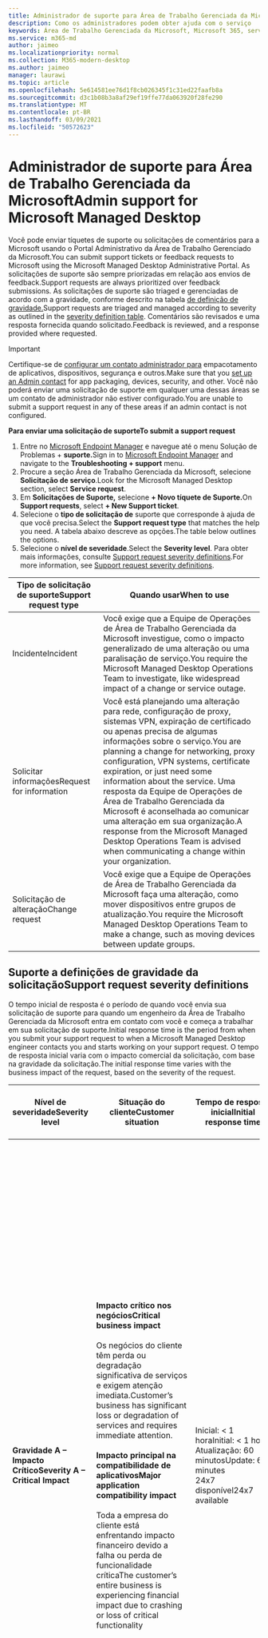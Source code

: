 ```yaml
---
title: Administrador de suporte para Área de Trabalho Gerenciada da Microsoft
description: Como os administradores podem obter ajuda com o serviço
keywords: Área de Trabalho Gerenciada da Microsoft, Microsoft 365, serviço, documentação
ms.service: m365-md
author: jaimeo
ms.localizationpriority: normal
ms.collection: M365-modern-desktop
ms.author: jaimeo
manager: laurawi
ms.topic: article
ms.openlocfilehash: 5e614581ee76d1f8cb026345f1c31ed22faafb8a
ms.sourcegitcommit: d3c1b08b3a8af29ef19ffe77da063920f28fe290
ms.translationtype: MT
ms.contentlocale: pt-BR
ms.lasthandoff: 03/09/2021
ms.locfileid: "50572623"
---
```

# <a name="admin-support-for-microsoft-managed-desktop"></a><span data-ttu-id="501b4-104">Administrador de suporte para Área de Trabalho Gerenciada da Microsoft</span><span class="sxs-lookup"><span data-stu-id="501b4-104">Admin support for Microsoft Managed Desktop</span></span>

<span data-ttu-id="501b4-105">Você pode enviar tíquetes de suporte ou solicitações de comentários para a Microsoft usando o Portal Administrativo da Área de Trabalho Gerenciado da Microsoft.</span><span class="sxs-lookup"><span data-stu-id="501b4-105">You can submit support tickets or feedback requests to Microsoft using the Microsoft Managed Desktop Administrative Portal.</span></span> <span data-ttu-id="501b4-106">As solicitações de suporte são sempre priorizadas em relação aos envios de feedback.</span><span class="sxs-lookup"><span data-stu-id="501b4-106">Support requests are always prioritized over feedback submissions.</span></span> <span data-ttu-id="501b4-107">As solicitações de suporte são triaged e gerenciadas de acordo com a gravidade, conforme descrito na tabela [de definição de gravidade.](#sev)</span><span class="sxs-lookup"><span data-stu-id="501b4-107">Support requests are triaged and managed according to severity as outlined in the [severity definition table](#sev).</span></span> <span data-ttu-id="501b4-108">Comentários são revisados e uma resposta fornecida quando solicitado.</span><span class="sxs-lookup"><span data-stu-id="501b4-108">Feedback is reviewed, and a response provided where requested.</span></span> 

>[!IMPORTANT]
><span data-ttu-id="501b4-109">Certifique-se de [configurar um contato administrador para](../get-started/add-admin-contacts.md) empacotamento de aplicativos, dispositivos, segurança e outros.</span><span class="sxs-lookup"><span data-stu-id="501b4-109">Make sure that you [set up an Admin contact](../get-started/add-admin-contacts.md) for app packaging, devices, security, and other.</span></span> <span data-ttu-id="501b4-110">Você não poderá enviar uma solicitação de suporte em qualquer uma dessas áreas se um contato de administrador não estiver configurado.</span><span class="sxs-lookup"><span data-stu-id="501b4-110">You are unable to submit a support request in any of these areas if an admin contact is not configured.</span></span>

<span data-ttu-id="501b4-111">**Para enviar uma solicitação de suporte**</span><span class="sxs-lookup"><span data-stu-id="501b4-111">**To submit a support request**</span></span>
1. <span data-ttu-id="501b4-112">Entre no [Microsoft Endpoint Manager](https://endpoint.microsoft.com/) e navegue até o menu Solução de Problemas + **suporte.**</span><span class="sxs-lookup"><span data-stu-id="501b4-112">Sign in to [Microsoft Endpoint Manager](https://endpoint.microsoft.com/) and navigate to the **Troubleshooting + support** menu.</span></span>
2. <span data-ttu-id="501b4-113">Procure a seção Área de Trabalho Gerenciada da Microsoft, selecione **Solicitação de serviço**.</span><span class="sxs-lookup"><span data-stu-id="501b4-113">Look for the Microsoft Managed Desktop section, select **Service request**.</span></span>
3. <span data-ttu-id="501b4-114">Em **Solicitações de Suporte,** selecione **+ Novo tíquete de Suporte.**</span><span class="sxs-lookup"><span data-stu-id="501b4-114">On **Support requests**, select **+ New Support ticket**.</span></span>
4. <span data-ttu-id="501b4-115">Selecione o **tipo de solicitação de** suporte que corresponde à ajuda de que você precisa.</span><span class="sxs-lookup"><span data-stu-id="501b4-115">Select the **Support request type** that matches the help you need.</span></span> <span data-ttu-id="501b4-116">A tabela abaixo descreve as opções.</span><span class="sxs-lookup"><span data-stu-id="501b4-116">The table below outlines the options.</span></span> 
5. <span data-ttu-id="501b4-117">Selecione o **nível de severidade**.</span><span class="sxs-lookup"><span data-stu-id="501b4-117">Select the **Severity level**.</span></span> <span data-ttu-id="501b4-118">Para obter mais informações, consulte [Support request severity definitions](#sev).</span><span class="sxs-lookup"><span data-stu-id="501b4-118">For more information, see [Support request severity definitions](#sev).</span></span> 

<span data-ttu-id="501b4-119">Tipo de solicitação de suporte</span><span class="sxs-lookup"><span data-stu-id="501b4-119">Support request type</span></span> | <span data-ttu-id="501b4-120">Quando usar</span><span class="sxs-lookup"><span data-stu-id="501b4-120">When to use</span></span>
--- | ---
<span data-ttu-id="501b4-121">Incidente</span><span class="sxs-lookup"><span data-stu-id="501b4-121">Incident</span></span> | <span data-ttu-id="501b4-122">Você exige que a Equipe de Operações de Área de Trabalho Gerenciada da Microsoft investigue, como o impacto generalizado de uma alteração ou uma paralisação de serviço.</span><span class="sxs-lookup"><span data-stu-id="501b4-122">You require the Microsoft Managed Desktop Operations Team to investigate, like widespread impact of a change or service outage.</span></span>
<span data-ttu-id="501b4-123">Solicitar informações</span><span class="sxs-lookup"><span data-stu-id="501b4-123">Request for information</span></span> | <span data-ttu-id="501b4-124">Você está planejando uma alteração para rede, configuração de proxy, sistemas VPN, expiração de certificado ou apenas precisa de algumas informações sobre o serviço.</span><span class="sxs-lookup"><span data-stu-id="501b4-124">You are planning a change for networking, proxy configuration, VPN systems, certificate expiration, or just need some information about the service.</span></span> <span data-ttu-id="501b4-125">Uma resposta da Equipe de Operações de Área de Trabalho Gerenciada da Microsoft é aconselhada ao comunicar uma alteração em sua organização.</span><span class="sxs-lookup"><span data-stu-id="501b4-125">A response from the Microsoft Managed Desktop Operations Team is advised when communicating a change within your organization.</span></span>
<span data-ttu-id="501b4-126">Solicitação de alteração</span><span class="sxs-lookup"><span data-stu-id="501b4-126">Change request</span></span> | <span data-ttu-id="501b4-127">Você exige que a Equipe de Operações de Área de Trabalho Gerenciada da Microsoft faça uma alteração, como mover dispositivos entre grupos de atualização.</span><span class="sxs-lookup"><span data-stu-id="501b4-127">You require the Microsoft Managed Desktop Operations Team to make a change, such as moving devices between update groups.</span></span>

<span id="sev" />

## <a name="support-request-severity-definitions"></a><span data-ttu-id="501b4-128">Suporte a definições de gravidade da solicitação</span><span class="sxs-lookup"><span data-stu-id="501b4-128">Support request severity definitions</span></span>

<span data-ttu-id="501b4-129">O tempo inicial de resposta é o período de quando você envia sua solicitação de suporte para quando um engenheiro da Área de Trabalho Gerenciada da Microsoft entra em contato com você e começa a trabalhar em sua solicitação de suporte.</span><span class="sxs-lookup"><span data-stu-id="501b4-129">Initial response time is the period from when you submit your support request to when a Microsoft Managed Desktop engineer contacts you and starts working on your support request.</span></span> <span data-ttu-id="501b4-130">O tempo de resposta inicial varia com o impacto comercial da solicitação, com base na gravidade da solicitação.</span><span class="sxs-lookup"><span data-stu-id="501b4-130">The initial response time varies with the business impact of the request, based on the severity of the request.</span></span>

<span data-ttu-id="501b4-131">Nível de severidade</span><span class="sxs-lookup"><span data-stu-id="501b4-131">Severity level</span></span>  | <span data-ttu-id="501b4-132">Situação do cliente</span><span class="sxs-lookup"><span data-stu-id="501b4-132">Customer situation</span></span> |  <span data-ttu-id="501b4-133">Tempo de resposta inicial</span><span class="sxs-lookup"><span data-stu-id="501b4-133">Initial response time</span></span>   | <span data-ttu-id="501b4-134">Resposta esperada do cliente</span><span class="sxs-lookup"><span data-stu-id="501b4-134">Expected customer response</span></span>
--- | --- | --- | ---
<span data-ttu-id="501b4-135">**Gravidade A – Impacto Crítico**</span><span class="sxs-lookup"><span data-stu-id="501b4-135">**Severity A – Critical Impact**</span></span> |  <span data-ttu-id="501b4-136">**Impacto crítico nos negócios**</span><span class="sxs-lookup"><span data-stu-id="501b4-136">**Critical business impact**</span></span><br><br><span data-ttu-id="501b4-137">Os negócios do cliente têm perda ou degradação significativa de serviços e exigem atenção imediata.</span><span class="sxs-lookup"><span data-stu-id="501b4-137">Customer’s business has significant loss or degradation of services and requires immediate attention.</span></span><br><br><span data-ttu-id="501b4-138">**Impacto principal na compatibilidade de aplicativos**</span><span class="sxs-lookup"><span data-stu-id="501b4-138">**Major application compatibility impact**</span></span><br><br><span data-ttu-id="501b4-139">Toda a empresa do cliente está enfrentando impacto financeiro devido a falha ou perda de funcionalidade crítica</span><span class="sxs-lookup"><span data-stu-id="501b4-139">The customer’s entire business is experiencing financial impact due to crashing or loss of critical functionality</span></span> | <span data-ttu-id="501b4-140">Inicial: < 1 hora</span><span class="sxs-lookup"><span data-stu-id="501b4-140">Initial: < 1 hour</span></span><br><span data-ttu-id="501b4-141">Atualização: 60 minutos</span><span class="sxs-lookup"><span data-stu-id="501b4-141">Update: 60 minutes</span></span><br><span data-ttu-id="501b4-142">24x7 disponível</span><span class="sxs-lookup"><span data-stu-id="501b4-142">24x7 available</span></span> | <span data-ttu-id="501b4-143">Ao selecionar Severidade A, confirme se o problema tem um impacto comercial crítico, com perda grave e degradação dos serviços.</span><span class="sxs-lookup"><span data-stu-id="501b4-143">When you select Severity A, you confirm that the issue has critical business impact, with severe loss and degradation of services.</span></span> <br><br><span data-ttu-id="501b4-144">O problema exige uma resposta imediata e você se compromete com a operação 24x7 contínua todos os dias com a equipe da Microsoft até a resolução, caso contrário, a Microsoft poderá, a seu critério, diminuir a severidade para o nível B.</span><span class="sxs-lookup"><span data-stu-id="501b4-144">The issue demands an immediate response, and you commit to continuous 24x7 operation every day with the Microsoft team until resolution, otherwise, Microsoft may at its discretion decrease the Severity to level B.</span></span><br><br> <span data-ttu-id="501b4-145">Você também garante que a Microsoft tenha suas informações de contato precisas.</span><span class="sxs-lookup"><span data-stu-id="501b4-145">You also ensure that Microsoft has your accurate contact information.</span></span> 
<span data-ttu-id="501b4-146">**Severidade B – Impacto Moderado**</span><span class="sxs-lookup"><span data-stu-id="501b4-146">**Severity B – Moderate Impact**</span></span> |  <span data-ttu-id="501b4-147">**Impacto moderado nos negócios**</span><span class="sxs-lookup"><span data-stu-id="501b4-147">**Moderate business impact**</span></span><br><br><span data-ttu-id="501b4-148">Os negócios do cliente têm perda moderada ou degradação de serviços, mas o trabalho pode razoavelmente continuar de forma prejudicada.</span><span class="sxs-lookup"><span data-stu-id="501b4-148">Customer’s business has moderate loss or degradation of services, but work can reasonably continue in an impaired manner.</span></span><br><br><span data-ttu-id="501b4-149">**Impacto moderado na compatibilidade de aplicativos**</span><span class="sxs-lookup"><span data-stu-id="501b4-149">**Moderate application compatibility impact**</span></span><br><br><span data-ttu-id="501b4-150">Um grupo de negócios específico não é mais produtivo, devido ao comportamento de falha ou à perda da funcionalidade crítica.</span><span class="sxs-lookup"><span data-stu-id="501b4-150">A specific business group is no longer productive, due to crashing behavior or loss of critical functionality.</span></span> |  <span data-ttu-id="501b4-151">Inicial: < 4 horas</span><span class="sxs-lookup"><span data-stu-id="501b4-151">Initial: < 4 hours</span></span><br><span data-ttu-id="501b4-152">Atualização: 12 horas</span><span class="sxs-lookup"><span data-stu-id="501b4-152">Update: 12 hours</span></span><br><span data-ttu-id="501b4-153">Horário comercial (24x7 disponível)</span><span class="sxs-lookup"><span data-stu-id="501b4-153">Business hours (24x7 available)</span></span> | <span data-ttu-id="501b4-154">Quando você seleciona Severidade B, confirma se o problema tem impacto moderado para sua empresa com perda e degradação de serviços, mas as soluções alternativas permitem continuidade de negócios razoável, embora temporária.</span><span class="sxs-lookup"><span data-stu-id="501b4-154">When you select Severity B, you confirm that the issue has moderate impact to your business with loss and degradation of services, but workarounds enable reasonable, albeit temporary, business continuity.</span></span> <br><br><span data-ttu-id="501b4-155">O problema exige uma resposta urgente.</span><span class="sxs-lookup"><span data-stu-id="501b4-155">The issue demands an urgent response.</span></span> <span data-ttu-id="501b4-156">Se você escolher 24x7 ao enviar a solicitação de suporte, você se compromete a uma operação contínua 24x7 todos os dias com a equipe da Microsoft até a resolução, caso contrário, a Microsoft poderá, a seu critério, diminuir a gravidade para o nível C. Se você escolher o suporte de horário comercial ao enviar um incidente de Severidade B, a Microsoft entrará em contato somente durante o horário comercial.</span><span class="sxs-lookup"><span data-stu-id="501b4-156">If you chose 24x7 when you submit the support request, you commit to a continuous 24x7 operation every day with the Microsoft team until resolution, otherwise, Microsoft might at its discretion decrease the severity to level C. If you chose business-hours support when you submit a Severity B incident, Microsoft will contact you during business hours only.</span></span><br><br><span data-ttu-id="501b4-157">Você também garante que a Microsoft tenha suas informações de contato precisas.</span><span class="sxs-lookup"><span data-stu-id="501b4-157">You also ensure that Microsoft has your accurate contact information.</span></span>
<span data-ttu-id="501b4-158">**Gravidade C – Impacto Mínimo**</span><span class="sxs-lookup"><span data-stu-id="501b4-158">**Severity C – Minimal Impact**</span></span> |   <span data-ttu-id="501b4-159">**Impacto mínimo nos negócios**</span><span class="sxs-lookup"><span data-stu-id="501b4-159">**Minimum business impact**</span></span><br><br> <span data-ttu-id="501b4-160">Os negócios do cliente estão funcionando com pequenos impedimentos de serviços.</span><span class="sxs-lookup"><span data-stu-id="501b4-160">Customer’s business is functioning with minor impediments of services.</span></span><br><br><span data-ttu-id="501b4-161">**Impacto secundário na compatibilidade do aplicativo**</span><span class="sxs-lookup"><span data-stu-id="501b4-161">**Minor application compatibility impact**</span></span><br><br><span data-ttu-id="501b4-162">Usuários potencialmente não relacionados têm pequenos problemas de compatibilidade que não impedem a produtividade</span><span class="sxs-lookup"><span data-stu-id="501b4-162">Potentially unrelated users experience minor compatibility issues that do not prevent productivity</span></span> |    <span data-ttu-id="501b4-163">Inicial: < 8 horas</span><span class="sxs-lookup"><span data-stu-id="501b4-163">Initial: < 8 hours</span></span><br><span data-ttu-id="501b4-164">Atualização: 24 horas</span><span class="sxs-lookup"><span data-stu-id="501b4-164">Update: 24 hours</span></span><br><span data-ttu-id="501b4-165">Horário comercial</span><span class="sxs-lookup"><span data-stu-id="501b4-165">Business hours</span></span>  | <span data-ttu-id="501b4-166">Ao selecionar Severidade C, confirme se o problema tem impacto mínimo para sua empresa com um pequeno impedimento de serviço.</span><span class="sxs-lookup"><span data-stu-id="501b4-166">When you select Severity C, you confirm that the issue has minimum impact to your business with minor impediment of service.</span></span><br><br><span data-ttu-id="501b4-167">Para um incidente de Severidade C, a Microsoft entrará em contato somente durante o horário comercial.</span><span class="sxs-lookup"><span data-stu-id="501b4-167">For a Severity C incident, Microsoft will contact you during business hours only.</span></span><br><br><span data-ttu-id="501b4-168">Você também garante que a Microsoft tenha suas informações de contato precisas</span><span class="sxs-lookup"><span data-stu-id="501b4-168">You also ensure that Microsoft has your accurate contact information</span></span>

<span data-ttu-id="501b4-169">Mais detalhes:</span><span class="sxs-lookup"><span data-stu-id="501b4-169">More details:</span></span>
- <span data-ttu-id="501b4-170">**Idiomas de suporte** - Todo o suporte é fornecido em inglês.</span><span class="sxs-lookup"><span data-stu-id="501b4-170">**Support languages** - All support is provided in English.</span></span>
- <span data-ttu-id="501b4-171">**Alterações no** nível de gravidade – a Microsoft pode rebaixar o nível de gravidade se o cliente não conseguir fornecer recursos ou respostas adequados para permitir que a Microsoft continue com os esforços de resolução de problemas.</span><span class="sxs-lookup"><span data-stu-id="501b4-171">**Severity level changes** - Microsoft may downgrade the severity level if the customer is not able to provide adequate resources or responses to enable Microsoft to continue with problem resolution efforts.</span></span> 
- <span data-ttu-id="501b4-172">**Horário comercial** - Para a maioria dos países, o horário comercial é das 9:00 às 17:00, horário padrão do Pacífico.</span><span class="sxs-lookup"><span data-stu-id="501b4-172">**Business hours** - For most countries, business hours are from 9:00 AM to 5:00 PM, Pacific Standard Time.</span></span>
- <span data-ttu-id="501b4-173">**Compatibilidade** de aplicativos - Para que um problema de compatibilidade de aplicativo seja considerado, deve haver um erro reprodutível, da mesma versão do aplicativo, entre a versão anterior e atual do Windows ou do Office.</span><span class="sxs-lookup"><span data-stu-id="501b4-173">**Application compatibility** - For an application compatibility issue to be considered, there must be a reproducible error, of the same version of the application, between the previous and current version of Windows or Office.</span></span> <span data-ttu-id="501b4-174">Para resolver problemas de compatibilidade de aplicativos, a Microsoft requer um ponto de contato do cliente para trabalhar.</span><span class="sxs-lookup"><span data-stu-id="501b4-174">To resolve application compatibility issues, Microsoft requires a customer point of contact to work with.</span></span> <span data-ttu-id="501b4-175">O indivíduo deve trabalhar diretamente com nossa equipe do Fast Track para investigar e resolver o problema.</span><span class="sxs-lookup"><span data-stu-id="501b4-175">The individual must work directly with our Fast Track team to investigate and resolve the issue.</span></span>
- <span data-ttu-id="501b4-176">**Tempo de resposta do cliente** Se um cliente não conseguir atender aos requisitos de resposta esperados, a Microsoft rebaixará a solicitação por um nível de gravidade, para um mínimo de Severidade C. Se um cliente não responder às solicitações de ação, a Microsoft reduzirá e fechará a solicitação de suporte dentro de 48 horas após a última solicitação.</span><span class="sxs-lookup"><span data-stu-id="501b4-176">**Customer response time** If a customer is unable to meet the expected response requirements, Microsoft will downgrade the request by one severity level, to a minimum of Severity C. If a customer is unresponsive to requests for action, Microsoft will mitigate and close the support request within 48 hours of the last request.</span></span>

## <a name="provide-feedback"></a><span data-ttu-id="501b4-177">Faça comentários</span><span class="sxs-lookup"><span data-stu-id="501b4-177">Provide feedback</span></span>

<span data-ttu-id="501b4-178">Agradecemos seus comentários e o usamos para melhorar a experiência de suporte do administrador.</span><span class="sxs-lookup"><span data-stu-id="501b4-178">We appreciate your feedback and use it to improve the admin support experience.</span></span>

<span data-ttu-id="501b4-179">Depois que um tíquete está no estado **Mitigado** ou **Resolvido,** você pode compartilhar seus comentários sobre sua experiência com esse problema específico.</span><span class="sxs-lookup"><span data-stu-id="501b4-179">Once a ticket is in the **Mitigated** or **Resolved** state, you can share your feedback on your experience with that particular issue.</span></span> <span data-ttu-id="501b4-180">Para compartilhar comentários, acesse a página **Solicitações de** serviço no menu Solução de Problemas **+** suporte do portal MEM.</span><span class="sxs-lookup"><span data-stu-id="501b4-180">To share feedback, go to the **Service requests** page in the **Troubleshooting + support** menu of the MEM portal.</span></span> <span data-ttu-id="501b4-181">Selecione o tíquete específico.</span><span class="sxs-lookup"><span data-stu-id="501b4-181">Select the specific ticket.</span></span> <span data-ttu-id="501b4-182">Os detalhes do tíquete aparecerão no submenu do lado direito, selecione a guia **Comentários** e forneça as informações solicitadas.</span><span class="sxs-lookup"><span data-stu-id="501b4-182">The ticket details will appear in the fly-in on the right side, select the **Feedback** tab, and provide the requested information.</span></span> <span data-ttu-id="501b4-183">Tenha cuidado para não incluir informações pessoais no formulário de comentários.</span><span class="sxs-lookup"><span data-stu-id="501b4-183">Be careful not to include any personal information in the feedback form.</span></span> <span data-ttu-id="501b4-184">Para obter mais informações sobre privacidade, consulte a [Declaração de Privacidade da Microsoft.](https://privacy.microsoft.com/privacystatement)</span><span class="sxs-lookup"><span data-stu-id="501b4-184">For more information about privacy, see the [Microsoft Privacy Statement](https://privacy.microsoft.com/privacystatement).</span></span>

![Formulário de feedback](../../media/feedback_form.png)



## <a name="more-resources"></a><span data-ttu-id="501b4-186">Mais recursos</span><span class="sxs-lookup"><span data-stu-id="501b4-186">More resources</span></span>
- <span data-ttu-id="501b4-187">[Suporte do usuário para Área de Trabalho Gerenciada da Microsoft.](end-user-support.md)</span><span class="sxs-lookup"><span data-stu-id="501b4-187">[User support for Microsoft Managed Desktop](end-user-support.md).</span></span> 
- <span data-ttu-id="501b4-188">[Suporte para Área de Trabalho Gerenciada da Microsoft.](../service-description/support.md)</span><span class="sxs-lookup"><span data-stu-id="501b4-188">[Support for Microsoft Managed Desktop](../service-description/support.md).</span></span> 
- <span data-ttu-id="501b4-189">Se você já se inscrever na Área de Trabalho Gerenciada da Microsoft, poderá encontrar procedimentos detalhados, fluxos de processo, instruções de trabalho e perguntas frequentes no Guia de Administração da Área de Trabalho Gerenciada da Microsoft na página Recursos **Online** na seção Área de Trabalho Gerenciada da **Microsoft** do **menu** administração de locatários no [Microsoft Endpoint Manager](https://endpoint.microsoft.com/).</span><span class="sxs-lookup"><span data-stu-id="501b4-189">If you already subscribe to Microsoft Managed Desktop, you can find detailed procedures, process flows, work instructions, and FAQs in the Microsoft Managed Desktop Admin Guide in the **Online resources** page under the **Microsoft Managed Desktop** section of the **Tenant administration** menu in [Microsoft Endpoint Manager](https://endpoint.microsoft.com/).</span></span>
